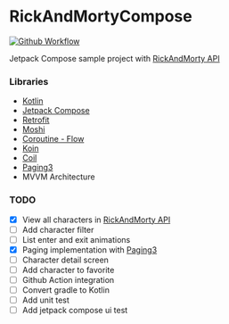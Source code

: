 # RickAndMortyCompose

[![Github Workflow](https://github.com/sertacokan/RickAndMortyCompose/actions/workflows/github_workflow.yml/badge.svg?branch=master)](https://github.com/sertacokan/RickAndMortyCompose/actions/workflows/github_workflow.yml)

Jetpack Compose sample project with [RickAndMorty API](https://rickandmortyapi.com/)

### Libraries

* [Kotlin](https://github.com/JetBrains/kotlin)
* [Jetpack Compose](https://developer.android.com/jetpack/compose?gclid=Cj0KCQiA47GNBhDrARIsAKfZ2rBiGK_Q8w2vXIGSipnrWA0--Z59KkfXnxs7QBxDJaY2aAreMC-TSAAaAhL5EALw_wcB&gclsrc=aw.ds)
* [Retrofit](https://github.com/square/retrofit)
* [Moshi](https://github.com/square/moshi)
* [Coroutine - Flow](https://github.com/Kotlin/kotlinx.coroutines)
* [Koin](https://insert-koin.io/)
* [Coil](https://github.com/coil-kt/coil)
* [Paging3](https://developer.android.com/topic/libraries/architecture/paging/v3-overview)
* MVVM Architecture

### TODO

- [x] View all characters in [RickAndMorty API](https://rickandmortyapi.com/)
- [ ] Add character filter
- [ ] List enter and exit animations
- [x] Paging implementation
  with [Paging3](https://developer.android.com/topic/libraries/architecture/paging/v3-overview)
- [ ] Character detail screen
- [ ] Add character to favorite
- [ ] Github Action integration
- [ ] Convert gradle to Kotlin
- [ ] Add unit test
- [ ] Add jetpack compose ui test
